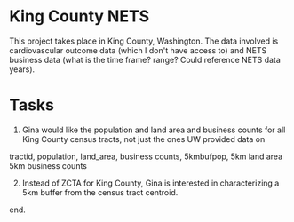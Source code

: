 King County NETS
===========
This project takes place in King County, Washington. The data involved is cardiovascular outcome data (which I don't have access to) and NETS business data (what is the time frame? range? Could reference NETS data years).





Tasks
=====

1. Gina would like the population and land area and business counts for all King County census tracts, not just the ones UW provided data on

tractid, population, land_area, business counts, 5kmbufpop, 5km land area 5km business counts



2. Instead of ZCTA for King County, Gina is interested in characterizing a 5km buffer from the census tract centroid.

<!---
Scripts
=======

The following are the list of folders with scripts for this project:

00_dir_struct

01_tanya_stata_code

02_input

03_spatial_join

04_prior_constructed_census_vars

05_census_data_esri_pop_land_water_area

06_add_projected_xy_and_uid_for_round_10m_xy

07_buffers

99-clean_up.py

XX_join_tables_stata
-->

end. 
